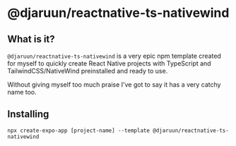 # @djaruun/reactnative-ts-nativewind
## What is it?
`@djaruun/reactnative-ts-nativewind` is a very epic npm template created for myself to quickly create React Native projects with TypeScript and TailwindCSS/NativeWind preinstalled and ready to use. 

Without giving myself too much praise I've got to say it has a very catchy name too.

## Installing
```shell
npx create-expo-app [project-name] --template @djaruun/reactnative-ts-nativewind
```
